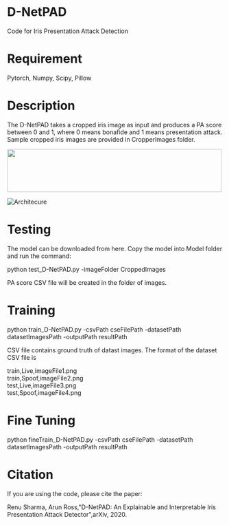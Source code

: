
# D-NetPAD
Code for Iris Presentation Attack Detection

# Requirement
Pytorch, Numpy, Scipy, Pillow

# Description
The D-NetPAD takes a cropped iris image as input and produces a PA score between 0 and 1, where 0 means bonafide and 1 means presentation attack. Sample cropped iris images are provided in CropperImages folder.

<img src="https://github.com/sharmaGIT/D-NetPAD/blob/master/Images/Architecture.jpg" width="500" height="100">


![Architecure](https://github.com/sharmaGIT/D-NetPAD/blob/master/Images/Architecture.jpg)

# Testing
The model can be downloaded from here. Copy the model into Model folder and run the command:

python test_D-NetPAD.py -imageFolder CroppedImages

PA score CSV file will be created in the folder of images.

# Training
python train_D-NetPAD.py -csvPath cseFilePath -datasetPath datasetImagesPath -outputPath resultPath

CSV file contains ground truth of datast images. The format of the dataset CSV file is

train,Live,imageFile1.png <br />
train,Spoof,imageFile2.png <br />
test,Live,imageFile3.png <br />
test,Spoof,imageFile4.png <br />

# Fine Tuning
python fineTrain_D-NetPAD.py -csvPath cseFilePath -datasetPath datasetImagesPath -outputPath resultPath

# Citation
If you are using the code, please cite the paper:

Renu Sharma, Arun Ross,"D-NetPAD: An Explainable and Interpretable Iris Presentation Attack Detector",arXiv, 2020.
